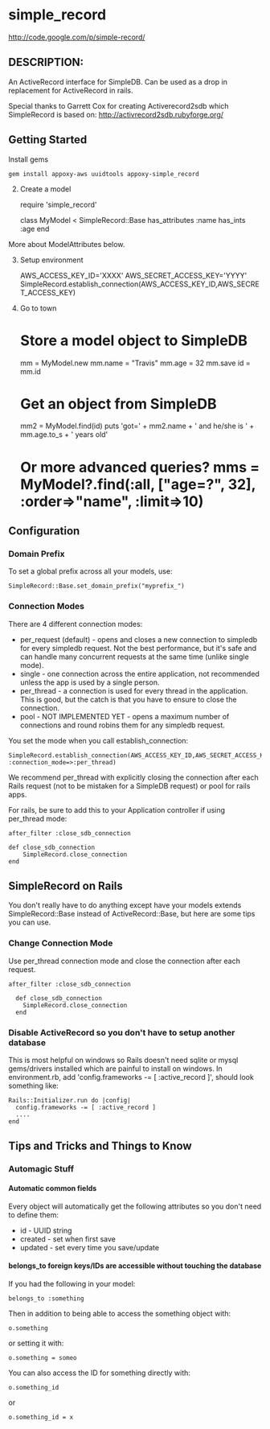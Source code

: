 # simple_record

http://code.google.com/p/simple-record/

## DESCRIPTION:

An ActiveRecord interface for SimpleDB.  Can be used as a drop in replacement for ActiveRecord in rails.

Special thanks to Garrett Cox for creating Activerecord2sdb which SimpleRecord is based on: 
http://activrecord2sdb.rubyforge.org/

## Getting Started

Install gems

    gem install appoxy-aws uuidtools appoxy-simple_record

2. Create a model

    require 'simple_record'

    class MyModel < SimpleRecord::Base
       has_attributes :name
       has_ints :age
    end

More about ModelAttributes below.

3. Setup environment

    AWS_ACCESS_KEY_ID='XXXX'
    AWS_SECRET_ACCESS_KEY='YYYY'
    SimpleRecord.establish_connection(AWS_ACCESS_KEY_ID,AWS_SECRET_ACCESS_KEY)

4. Go to town

    # Store a model object to SimpleDB
    mm = MyModel.new
    mm.name = "Travis"
    mm.age = 32
    mm.save
    id = mm.id

    # Get an object from SimpleDB
    mm2 = MyModel.find(id)
    puts 'got=' + mm2.name + ' and he/she is ' + mm.age.to_s + ' years old'
    # Or more advanced queries? mms = MyModel?.find(:all, ["age=?", 32], :order=>"name", :limit=>10)


## Configuration

### Domain Prefix

To set a global prefix across all your models, use:

    SimpleRecord::Base.set_domain_prefix("myprefix_")

### Connection Modes

There are 4 different connection modes:

* per_request (default) - opens and closes a new connection to simpledb for every simpledb request. Not the best performance, but it's safe and can handle many concurrent requests at the same time (unlike single mode).
* single - one connection across the entire application, not recommended unless the app is used by a single person.
* per_thread - a connection is used for every thread in the application. This is good, but the catch is that you have to ensure to close the connection.
* pool - NOT IMPLEMENTED YET - opens a maximum number of connections and round robins them for any simpledb request.

You set the mode when you call establish_connection:

    SimpleRecord.establish_connection(AWS_ACCESS_KEY_ID,AWS_SECRET_ACCESS_KEY, :connection_mode=>:per_thread)

We recommend per_thread with explicitly closing the connection after each Rails request (not to be mistaken for a SimpleDB request) or pool for rails apps.

For rails, be sure to add this to your Application controller if using per_thread mode:

    after_filter :close_sdb_connection

    def close_sdb_connection
        SimpleRecord.close_connection
    end

## SimpleRecord on Rails

You don't really have to do anything except have your models extends SimpleRecord::Base instead of ActiveRecord::Base, but here are some tips you can use.

### Change Connection Mode

Use per_thread connection mode and close the connection after each request.

    after_filter :close_sdb_connection

      def close_sdb_connection
        SimpleRecord.close_connection
      end

### Disable ActiveRecord so you don't have to setup another database

This is most helpful on windows so Rails doesn't need sqlite or mysql gems/drivers installed which are painful to install on windows. In environment.rb, add 'config.frameworks -= [ :active_record ]', should look something like:

    Rails::Initializer.run do |config|
      config.frameworks -= [ :active_record ]
      ....
    end


## Tips and Tricks and Things to Know

### Automagic Stuff

#### Automatic common fields

Every object will automatically get the following attributes so you don't need to define them:

  * id - UUID string
  * created - set when first save
  * updated - set every time you save/update

#### belongs_to foreign keys/IDs are accessible without touching the database

If you had the following in your model:

    belongs_to :something

Then in addition to being able to access the something object with:

    o.something

or setting it with:

    o.something = someo

You can also access the ID for something directly with:

    o.something_id

or

    o.something_id = x

